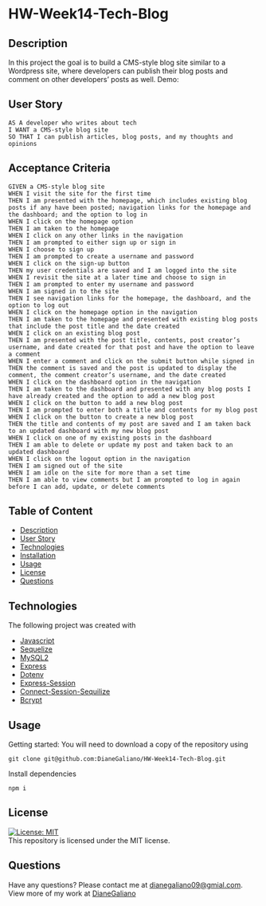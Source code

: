 # HW-Week14-Tech-Blog

## Description
In this project the goal is to build a CMS-style blog site similar to a Wordpress site, where developers can publish their blog posts and comment on other developers’ posts as well.
Demo:


## User Story
  
```
AS A developer who writes about tech
I WANT a CMS-style blog site
SO THAT I can publish articles, blog posts, and my thoughts and opinions
```
  
## Acceptance Criteria
  
``` 
GIVEN a CMS-style blog site
WHEN I visit the site for the first time
THEN I am presented with the homepage, which includes existing blog posts if any have been posted; navigation links for the homepage and the dashboard; and the option to log in
WHEN I click on the homepage option
THEN I am taken to the homepage
WHEN I click on any other links in the navigation
THEN I am prompted to either sign up or sign in
WHEN I choose to sign up
THEN I am prompted to create a username and password
WHEN I click on the sign-up button
THEN my user credentials are saved and I am logged into the site
WHEN I revisit the site at a later time and choose to sign in
THEN I am prompted to enter my username and password
WHEN I am signed in to the site
THEN I see navigation links for the homepage, the dashboard, and the option to log out
WHEN I click on the homepage option in the navigation
THEN I am taken to the homepage and presented with existing blog posts that include the post title and the date created
WHEN I click on an existing blog post
THEN I am presented with the post title, contents, post creator’s username, and date created for that post and have the option to leave a comment
WHEN I enter a comment and click on the submit button while signed in
THEN the comment is saved and the post is updated to display the comment, the comment creator’s username, and the date created
WHEN I click on the dashboard option in the navigation
THEN I am taken to the dashboard and presented with any blog posts I have already created and the option to add a new blog post
WHEN I click on the button to add a new blog post
THEN I am prompted to enter both a title and contents for my blog post
WHEN I click on the button to create a new blog post
THEN the title and contents of my post are saved and I am taken back to an updated dashboard with my new blog post
WHEN I click on one of my existing posts in the dashboard
THEN I am able to delete or update my post and taken back to an updated dashboard
WHEN I click on the logout option in the navigation
THEN I am signed out of the site
WHEN I am idle on the site for more than a set time
THEN I am able to view comments but I am prompted to log in again before I can add, update, or delete comments
```

## Table of Content
* [Description](#description)
* [User Story](#user-story)
* [Technologies](#technologies)
* [Installation](#installation)
* [Usage](#usage)
* [License](#license)
* [Questions](#questions)


##  Technologies
The following project was created with 
* [Javascript](https://www.javascript.com/)
* [Sequelize](https://www.npmjs.com/package/sequelize)
* [MySQL2](https://www.npmjs.com/package/mysql2)
* [Express](https://www.npmjs.com/package/express)
* [Dotenv](https://www.npmjs.com/package/dotenv)
* [Express-Session](https://www.npmjs.com/package/express-session)
* [Connect-Session-Sequilize](https://www.npmjs.com/package/connect-session-sequelize)
* [Bcrypt](https://www.npmjs.com/package/bcrypt)


## Usage
Getting started:
You will need to download a copy of the repository using 
<br>
```terminal
git clone git@github.com:DianeGaliano/HW-Week14-Tech-Blog.git
```
Install dependencies 
```terminal
npm i
``` 

## License
[![License: MIT](https://img.shields.io/badge/License-MIT-yellow.svg)](https://opensource.org/licenses/MIT)
<br>
This repository is licensed under the MIT license.

## Questions
Have any questions? Please contact me at [dianegaliano09@gmial.com](mailto:dianegaliano09@gmail.com). View more of my work at [DianeGaliano](https://github.com/DianeGaliano) 